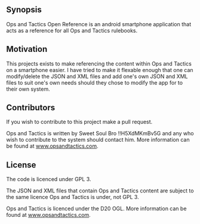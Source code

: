 ## Synopsis

Ops and Tactics Open Reference is an android smartphone application that acts as a reference for all Ops and Tactics rulebooks.


## Motivation

This projects exists to make referencing the content within Ops and Tactics on a smartphone easier. I have tried to make it flexable enough that one can modify/delete the JSON and XML files and add one's own JSON and XML files to suit one's own needs should they chose to modify the app for to their own system.


## Contributors

If you wish to contribute to this project make a pull request.

Ops and Tactics is written by Sweet Soul Bro !!H5XdMKmBv5G and any who wish to contribute to the system should contact him. More information can be found at www.opsandtactics.com.



## License

The code is licenced under GPL 3.

The JSON and XML files that contain Ops and Tactics content are subject to the same licence Ops and Tactics is under, not GPL 3.

Ops and Tactics is licenced under the D20 OGL. More information can be found at www.opsandtactics.com.

